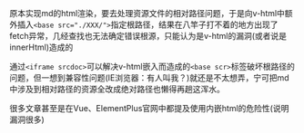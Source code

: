 


原本实现md的html渲染，要去处理资源文件的相对路径问题，于是向v-html中额外插入``<base src="./XXX/">``指定根路径，结果在八竿子打不着的地方出现了fetch异常，几经查找也无法确定错误根源，只能认为是v-html的漏洞(或者说是innerHtml)造成的

通过``<iframe srcdoc>``可以解决v-html嵌入而造成的``<base scr>``标签破坏根路径的问题，但一想到兼容性问题(IE浏览器：有人叫我？)就还是不太想弄，宁可把md中涉及到相对路径的资源全改成绝对路径也懒得再趟这浑水。

很多文章甚至是在Vue、ElementPlus官网中都提及使用内嵌html的危险性(说明漏洞很多)



